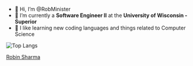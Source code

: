 - 👋 Hi, I’m @RobMinister
- 🌱 I’m currently a **Software Engineer II** at the **University of Wisconsin - Superior** 
- 👀 I like learning new coding languages and things related to Computer Science

![Top Langs](https://github-readme-stats.vercel.app/api/top-langs/?username=RobMinister&hide_progress=false&langs_count=99&layout=compact&theme=midnight-purple)

[Robin Sharma](https://www.linkedin.com/in/robinsharma11)


